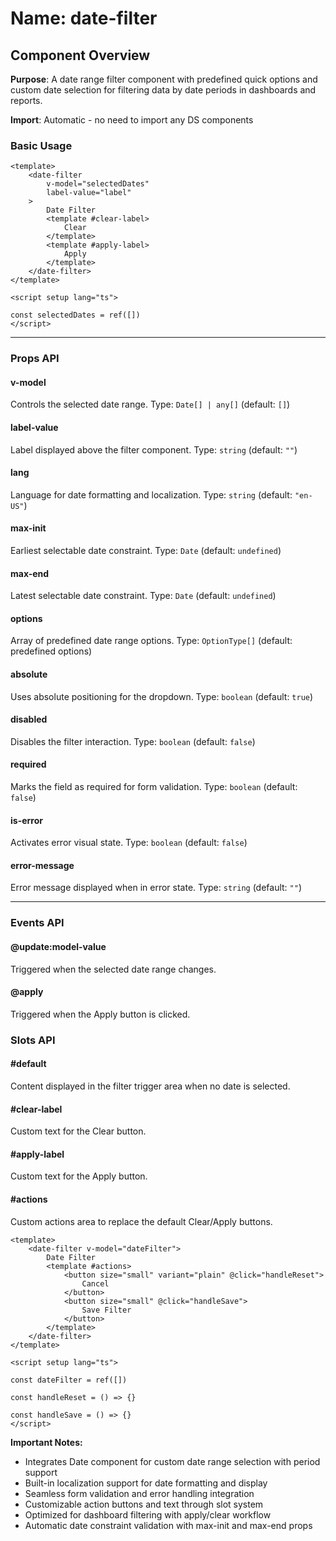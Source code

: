 # Name: date-filter
## Component Overview

**Purpose**: A date range filter component with predefined quick options and custom date selection for filtering data by date periods in dashboards and reports.

**Import**: Automatic - no need to import any DS components

### Basic Usage

```vue
<template>
    <date-filter 
        v-model="selectedDates"
        label-value="label"
    >
        Date Filter
        <template #clear-label>
            Clear
        </template>
        <template #apply-label>
            Apply
        </template>
    </date-filter>
</template>

<script setup lang="ts">

const selectedDates = ref([])
</script>
```

---

### Props API

#### v-model
Controls the selected date range. Type: `Date[] | any[]` (default: `[]`)

#### label-value
Label displayed above the filter component. Type: `string` (default: `""`)

#### lang
Language for date formatting and localization. Type: `string` (default: `"en-US"`)

#### max-init
Earliest selectable date constraint. Type: `Date` (default: `undefined`)

#### max-end
Latest selectable date constraint. Type: `Date` (default: `undefined`)

#### options
Array of predefined date range options. Type: `OptionType[]` (default: predefined options)

#### absolute
Uses absolute positioning for the dropdown. Type: `boolean` (default: `true`)

#### disabled
Disables the filter interaction. Type: `boolean` (default: `false`)

#### required
Marks the field as required for form validation. Type: `boolean` (default: `false`)

#### is-error
Activates error visual state. Type: `boolean` (default: `false`)

#### error-message
Error message displayed when in error state. Type: `string` (default: `""`)

---

### Events API

#### @update:model-value
Triggered when the selected date range changes.

#### @apply
Triggered when the Apply button is clicked.

### Slots API

#### #default
Content displayed in the filter trigger area when no date is selected.

#### #clear-label
Custom text for the Clear button.

#### #apply-label
Custom text for the Apply button.

#### #actions
Custom actions area to replace the default Clear/Apply buttons.

```vue
<template>
    <date-filter v-model="dateFilter">
        Date Filter
        <template #actions>
            <button size="small" variant="plain" @click="handleReset">
                Cancel
            </button>
            <button size="small" @click="handleSave">
                Save Filter
            </button>
        </template>
    </date-filter>
</template>

<script setup lang="ts">

const dateFilter = ref([])

const handleReset = () => {}

const handleSave = () => {}
</script>
```

**Important Notes:**
- Integrates Date component for custom date range selection with period support
- Built-in localization support for date formatting and display
- Seamless form validation and error handling integration
- Customizable action buttons and text through slot system
- Optimized for dashboard filtering with apply/clear workflow
- Automatic date constraint validation with max-init and max-end props